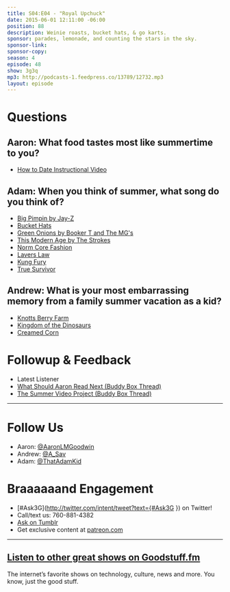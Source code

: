 ```yaml
---
title: S04:E04 - "Royal Upchuck"
date: 2015-06-01 12:11:00 -06:00
position: 88
description: Weinie roasts, bucket hats, & go karts.
sponsor: parades, lemonade, and counting the stars in the sky.
sponsor-link: 
sponsor-copy: 
season: 4
episode: 48
show: 3g3q
mp3: http://podcasts-1.feedpress.co/13789/12732.mp3
layout: episode
---
```


# Questions

## Aaron: What food tastes most like summertime to you?
- [How to Date Instructional Video](https://youtu.be/CfOoMlojtbo)

## Adam: When you think of summer, what song do you think of?
- [Big Pimpin by Jay-Z](https://youtu.be/Cgoqrgc_0cM)
- [Bucket Hats](http://www.zumiez.com/accessories/hats/bucket.html)
- [Green Onions by Booker T and The MG's](https://youtu.be/_bpS-cOBK6Q)
- [This Modern Age by The Strokes](https://youtu.be/RzO7IGWGxu8)
- [Norm Core Fashion](http://en.wikipedia.org/wiki/Normcore)
- [Lavers Law](http://www.youthvoices.net/discussion/how-do-fashion-trends-cycle)
- [Kung Fury](http://www.imdb.com/title/tt3472226/)
- [True Survivor](http://www.youtube.com/watch?v=ZTidn2dBYbY)

## Andrew: What is your most embarrassing memory from a family summer vacation as a kid?
- [Knotts Berry Farm](https://www.knotts.com/)
- [Kingdom of the Dinosaurs](https://youtu.be/_nT6b2xlyns)
- [Creamed Corn](http://www.foodnetwork.com/recipes/patrick-and-gina-neely/southern-creamed-corn-recipe.html)

# Followup & Feedback
- Latest Listener
- [What Should Aaron Read Next (Buddy Box Thread)](http://www.buddybox.me/discussion/55/what-should-aaron-read-next)
- [The Summer Video Project (Buddy Box Thread)](http://www.buddybox.me/discussion/59/the-summer-video-project)

***

# Follow Us
* Aaron: [@AaronLMGoodwin](http://twitter.com/aaronlmgoodwin)
* Andrew: [@A_Sav](http://twitter.com/a_sav)
* Adam: [@ThatAdamKid](http://twitter.com/thatadamkid)

# Braaaaaand Engagement
* [#Ask3G](http://twitter.com/intent/tweet?text={#Ask3G }) on Twitter!
* Call/text us: 760-881-4382
* [Ask on Tumblr](http://3g3q.co/ask)
* Get exclusive content at [patreon.com](http://www.patreon.com/3g3q)

***

## [Listen to other great shows on Goodstuff.fm](http://goodstuff.fm/)
The internet’s favorite shows on technology, culture, news and more. You know, just the good stuff.
